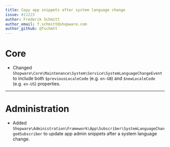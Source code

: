 ```yaml
---
title: Copy app snippets after system language change
issue: #11223
author: Frederik Schmitt
author_email: f.schmitt@shopware.com
author_github: @fschmtt
---
```

# Core
* Changed `Shopware\Core\Maintenance\System\Service\SystemLanguageChangeEvent` to include both `$previousLocaleCode` (e.g. `en-GB`) and `$newLocaleCode` (e.g. `en-US`) properties.
___
# Administration
* Added `Shopware\Administration\Framework\App\Subscriber\SystemLanguageChangedSubscriber` to update app admin snippets after a system language change.
